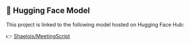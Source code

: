 ## 🤗 Hugging Face Model

This project is linked to the following model hosted on Hugging Face Hub:

👉 [Shaelois/MeetingScript](https://huggingface.co/Shaelois/MeetingScript)
